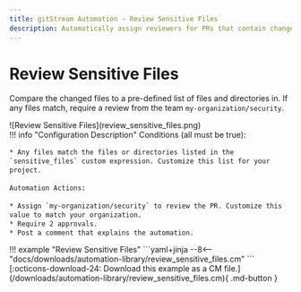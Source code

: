 ```yaml
---
title: gitStream Automation - Review Sensitive Files
description: Automatically assign reviewers for PRs that contain changes to high-risk code.
---
```

# Review Sensitive Files
Compare the changed files to a pre-defined list of files and directories in. If any files match, require a review from the team `my-organization/security`.

<div class="automationImage" style="align:right" markdown="1">
![Review Sensitive Files](review_sensitive_files.png)
</div>
<div class="automationDescription" markdown="1">
!!! info "Configuration Description"
    Conditions (all must be true):

    * Any files match the files or directories listed in the `sensitive_files` custom expression. Customize this list for your project.

    Automation Actions:

    * Assign `my-organization/security` to review the PR. Customize this value to match your organization.
    * Require 2 approvals.
    * Post a comment that explains the automation.
</div>
<div class="automationExample" markdown="1">
!!! example "Review Sensitive Files"
    ```yaml+jinja
    --8<-- "docs/downloads/automation-library/review_sensitive_files.cm"
    ```
    <div class="result" markdown>
      <span>
      [:octicons-download-24: Download this example as a CM file.](/downloads/automation-library/review_sensitive_files.cm){ .md-button }
      </span>
    </div>
</div>